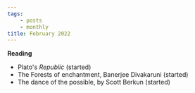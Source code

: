 ```yaml
---
tags:
    - posts
    - monthly
title: February 2022
---
```


**Reading**

* Plato's _Republic_ (started)
* The Forests of enchantment, Banerjee Divakaruni (started)
* The dance of the possible, by Scott Berkun (started)
